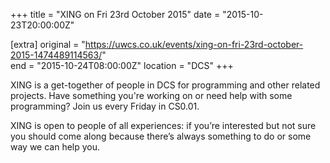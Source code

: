 +++
title = "XING on Fri 23rd October 2015"
date = "2015-10-23T20:00:00Z"

[extra]
original = "https://uwcs.co.uk/events/xing-on-fri-23rd-october-2015-1474489114563/"    
end = "2015-10-24T08:00:00Z"
location = "DCS"
+++

XING is a get-together of people in DCS for programming and other related projects. Have something you're working on or need help with some programming? Join us every Friday in CS0.01.

XING is open to people of all experiences: if you’re interested but not sure you should come along because there’s always something to do or some way we can help you.

